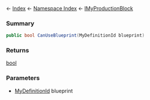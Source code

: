 ← [Index](Api-Index) ← [Namespace Index](Namespace-Index) ← [IMyProductionBlock](Sandbox.ModAPI.Ingame.IMyProductionBlock)

### Summary

```csharp
public bool CanUseBlueprint(MyDefinitionId blueprint)
```

### Returns

[bool](https://docs.microsoft.com/en-us/dotnet/api/System.Boolean?view=netframework-4.6)

### Parameters

* [MyDefinitionId](VRage.Game.MyDefinitionId) blueprint
